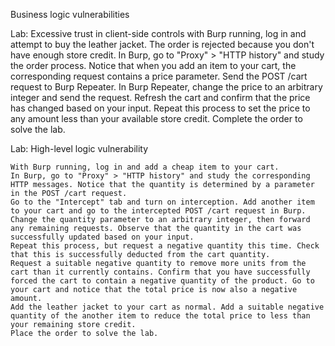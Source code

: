Business logic vulnerabilities 


Lab: Excessive trust in client-side controls
    with Burp running, log in and attempt to buy the leather jacket. The order is rejected because you don't have enough store credit.
    In Burp, go to "Proxy" > "HTTP history" and study the order process. Notice that when you add an item to your cart, the corresponding request contains a price parameter. Send the POST /cart request to Burp Repeater.
    In Burp Repeater, change the price to an arbitrary integer and send the request. Refresh the cart and confirm that the price has changed based on your input.
    Repeat this process to set the price to any amount less than your available store credit.
    Complete the order to solve the lab.


Lab: High-level logic vulnerability
 

    With Burp running, log in and add a cheap item to your cart.
    In Burp, go to "Proxy" > "HTTP history" and study the corresponding HTTP messages. Notice that the quantity is determined by a parameter in the POST /cart request.
    Go to the "Intercept" tab and turn on interception. Add another item to your cart and go to the intercepted POST /cart request in Burp.
    Change the quantity parameter to an arbitrary integer, then forward any remaining requests. Observe that the quantity in the cart was successfully updated based on your input.
    Repeat this process, but request a negative quantity this time. Check that this is successfully deducted from the cart quantity.
    Request a suitable negative quantity to remove more units from the cart than it currently contains. Confirm that you have successfully forced the cart to contain a negative quantity of the product. Go to your cart and notice that the total price is now also a negative amount.
    Add the leather jacket to your cart as normal. Add a suitable negative quantity of the another item to reduce the total price to less than your remaining store credit.
    Place the order to solve the lab.




 